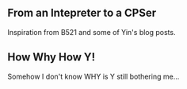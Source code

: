 ## From an Intepreter to a CPSer

Inspiration from B521 and some of Yin's blog posts.

## How Why How Y!

Somehow I don't know WHY is Y still bothering me...

